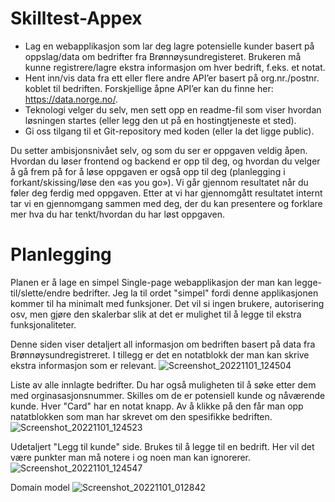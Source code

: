 # Skilltest-Appex

* Lag en webapplikasjon som lar deg lagre potensielle kunder basert på oppslag/data om bedrifter fra Brønnøysundregisteret. Brukeren må kunne registrere/lagre ekstra informasjon om hver bedrift, f.eks. et notat.
* Hent inn/vis data fra ett eller flere andre API’er basert på org.nr./postnr. koblet til bedriften. Forskjellige åpne API’er kan du finne her: https://data.norge.no/.
* Teknologi velger du selv, men sett opp en readme-fil som viser hvordan løsningen startes (eller legg den ut på en hostingtjeneste et sted).
* Gi oss tilgang til et Git-repository med koden (eller la det ligge public). 

Du setter ambisjonsnivået selv, og som du ser er oppgaven veldig åpen. Hvordan du løser frontend og backend er opp til deg, og hvordan du velger å gå frem på for å løse oppgaven er også opp til deg (planlegging i forkant/skissing/løse den «as you go»). Vi går gjennom resultatet når du føler deg ferdig med oppgaven. Etter at vi har gjennomgått resultatet internt tar vi en gjennomgang sammen med deg, der du kan presentere og forklare mer hva du har tenkt/hvordan du har løst oppgaven.

# Planlegging

Planen er å lage en simpel Single-page webapplikasjon der man kan legge-til/slette/endre bedrifter. Jeg la til ordet "simpel" fordi denne applikasjonen kommer til ha minimalt med funksjoner. Det vil si ingen brukere, autorisering osv, men gjøre den skalerbar slik at det er mulighet til å legge til ekstra funksjonaliteter.

Denne siden viser detaljert all informasjon om bedriften basert på data fra Brønnøysundregistreret. I tillegg er det en notatblokk der man kan skrive ekstra informasjon som er relevant.
![Screenshot_20221101_124504](https://user-images.githubusercontent.com/42601584/199226385-aa17fa33-64b5-47fd-8338-0ee3415456e2.png)

Liste av alle innlagte bedrifter. Du har også muligheten til å søke etter dem med orginasasjonsnummer. Skilles om de er potensiell kunde og nåværende kunde. Hver "Card" har en notat knapp. Av å klikke på den får man opp natatblokken som man har skrevet om den spesifikke bedriften.
![Screenshot_20221101_124523](https://user-images.githubusercontent.com/42601584/199226408-b00f1b18-148d-4082-844d-665b95795090.png)

Udetaljert "Legg til kunde" side. Brukes til å legge til en bedrift. Her vil det være punkter man må notere i og noen man kan ignorerer.
![Screenshot_20221101_124547](https://user-images.githubusercontent.com/42601584/199226420-1b30bfeb-503b-47c0-9f11-66376fc90423.png)

Domain model
![Screenshot_20221101_012842](https://user-images.githubusercontent.com/42601584/199232415-b1fa34f2-957d-4835-ae9f-9c32af14a4f0.png)

